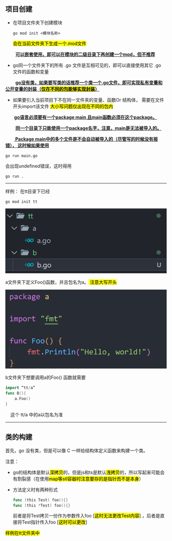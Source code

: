 ﻿## **项目创建**

* 在项目文件夹下创建模块
  
  ```
  go mod init <模块名称>
  ```
  
  <mark>会在当前文件夹下生成一个.mod文件</mark>

        <u>**可以嵌套使用，即可以在模块的二级目录下再创建一个mod，但不推荐**</u>

* go同一个文件夹下的所有 .go 文件是互相可见的，即可以直接使用其它 .go 文件的函数和变量

        <u>**go没有类，如果要写类的话推荐一个类一个.go文件，即可实现私有变量和公开变量的封装（<mark>仅在不同的包能够实现封装</mark>）**</u>

* 如果要引入当前项目下不在同一文件夹的变量、函数Or 结构体， 需要在文件开头import该文件 <mark>大小写问题仅出现在不同的包内</mark>

       **<u>go语言必须要有一个package main 且main函数必须在这个package。</u>**

        **<u>同一个目录下只能使用一个package名字，注意，main是无法被导入的。</u>**

       **<u> Package main中的多个文件是不会自动被导入的（尽管写的时候没有报错）， 这时候如果使用 </u>**

```
go run main.go
```

会出现undefined错误，这时得用

```
go run .
```

---

样例： 在tt目录下已经

```
go mod init tt
```

![](md_images/go新手项目指南_files/2024-09-26-11-28-26-image.png)

a文件夹下定义Foo()函数，并且包名为a。<mark> 注意大写开头</mark>

![](md_images/go新手项目指南_files/2024-09-26-11-30-16-image.png)

   b文件夹下想要调用a的Foo() 函数就需要

```go
import “tt/a”
func B(){
    a.Foo()
} 
```

    这个 tt/a 中的a以包名为准



---

## **类的构建**

首先，go 没有类，但是可以像 C 一样给结构体定义函数来构建一个类。

注意：

* go的结构体是默认<mark>深拷贝</mark>的，但是js和ts是默认<mark>浅拷贝</mark>的，所以写起来可能会有割裂感（在使用<mark>map等stl容器时注意要存的是指针而不是本身</mark>）

* 方法定义时有两种形式 
  
  ```go
  func (this Test) foo(){}
  func (this *Test) foo(){}
  ```
  
  前者是将Test拷贝一份作为参数传入foo [<mark>这时无法更改Test内容</mark>] ，后者是直接将Test指针传入foo [<mark>这时可以更改</mark>]

<mark>样例在tt文件夹中</mark>
